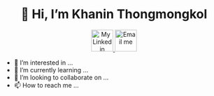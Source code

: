 <h1 align="center"> 👋 Hi, I’m Khanin Thongmongkol </h1>

<div align="center">
<a href="https://www.linkedin.com/in/khaninth/" class="button" target="_blank"> <img src="https://content.linkedin.com/content/dam/me/brand/en-us/brand-home/logos/In-Blue-Logo.png.original.png" alt="My Linkedin" width="50px" > </a> 
<a href="mailto:khanin.th.35110@gmail.com" class="button" target="_blank"> <img src="https://image.flaticon.com/icons/png/512/281/281769.png" alt="Email me" width="50px" > </a>
</div>

- 👀 I’m interested in ... 
- 🌱 I’m currently learning ...
- 💞️ I’m looking to collaborate on ...
- 📫 How to reach me ...

<!---
khanin-th/khanin-th is a ✨ special ✨ repository because its `README.md` (this file) appears on your GitHub profile.
You can click the Preview link to take a look at your changes.
--->
